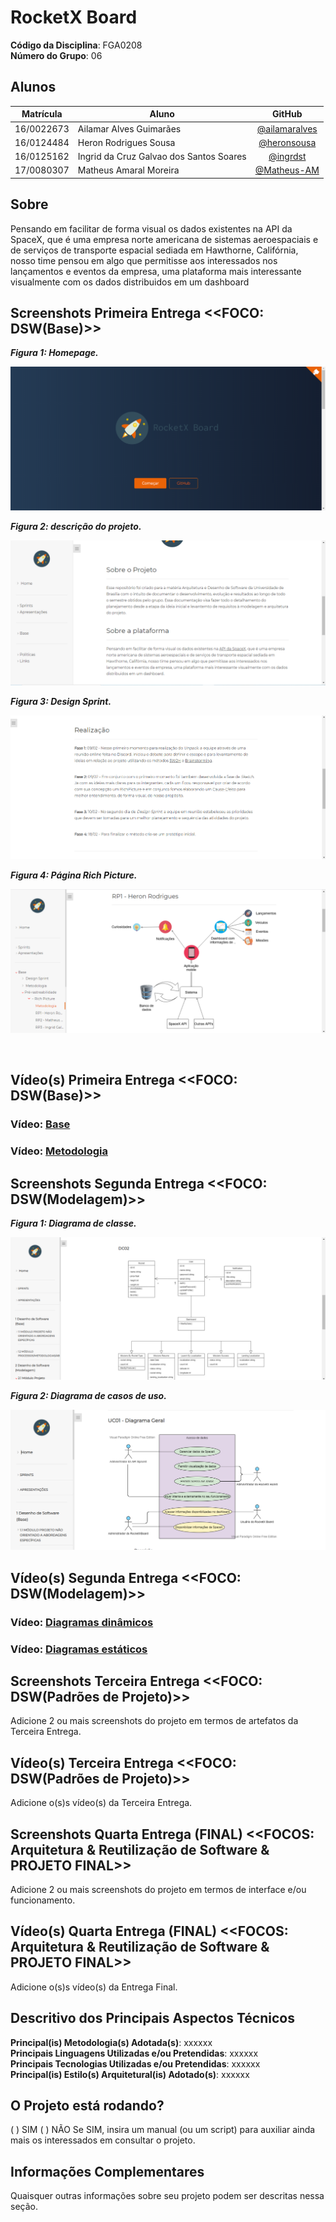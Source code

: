 # RocketX Board

**Código da Disciplina**: FGA0208<br>
**Número do Grupo**: 06<br>

## Alunos
|Matrícula | Aluno | GitHub
| -- | -- | :--: |
| 16/0022673  | Ailamar Alves Guimarães | [@ailamaralves](https://github.com/ailamaralves)
| 16/0124484  | Heron Rodrigues Sousa | [@heronsousa](https://github.com/heronsousa)
| 16/0125162  | Ingrid da Cruz Galvao dos Santos Soares | [@ingrdst](https://github.com/ingrdst)
| 17/0080307  | Matheus Amaral Moreira | [@Matheus-AM](https://github.com/Matheus-AM)


## Sobre 
Pensando em facilitar de forma visual os dados existentes na API da SpaceX, que é uma empresa norte americana de sistemas aeroespaciais e de serviços de transporte espacial sediada em Hawthorne, Califórnia, nosso time pensou em algo que permitisse aos interessados nos lançamentos e eventos da empresa, uma plataforma mais interessante visualmente com os dados distribuidos em um dashboard 

## Screenshots Primeira Entrega <<FOCO: DSW(Base)>>
***Figura 1: Homepage.*** 
<br>

![Homepage](./docs/presentations/screenshots/landingpage.png) 
<br>

***Figura 2: descrição do projeto.*** 
<br>

![Homepage](./docs/presentations/screenshots/home.png) 
<br>

***Figura 3: Design Sprint.***
<br>

![Homepage](./docs/presentations/screenshots/designsprint.png) 
<br>

***Figura 4: Página Rich Picture.***
<br>

![Homepage](./docs/presentations/screenshots/richpicture.png) 

<br>

## Vídeo(s) Primeira Entrega <<FOCO: DSW(Base)>>

### Vídeo: [Base](https://youtu.be/a5TF41zFHKc)</br>
### Vídeo: [Metodologia](https://youtu.be/KYMqzscSlbw)

## Screenshots Segunda Entrega <<FOCO: DSW(Modelagem)>>
***Figura 1: Diagrama de classe.***
<br>

![Diagrama de classe](docs/assets/img/printscreen/Entrega2_1.png) 
<br>

***Figura 2: Diagrama de casos de uso.***
<br>

![Diagrama de casos de uso](docs/assets/img/printscreen/Entrega2_2.png) 
<br>


## Vídeo(s) Segunda Entrega <<FOCO: DSW(Modelagem)>>
### Vídeo: [Diagramas dinâmicos](https://youtu.be/s97SNdBE_K0)</br>
### Vídeo: [Diagramas estáticos](https://youtu.be/K8PRNA45TG8)</br>

## Screenshots Terceira Entrega <<FOCO: DSW(Padrões de Projeto)>>
Adicione 2 ou mais screenshots do projeto em termos de artefatos da Terceira Entrega.

## Vídeo(s) Terceira Entrega <<FOCO: DSW(Padrões de Projeto)>>
Adicione o(s)s vídeo(s) da Terceira Entrega.

## Screenshots Quarta Entrega (FINAL) <<FOCOS: Arquitetura & Reutilização de Software & PROJETO FINAL>>
Adicione 2 ou mais screenshots do projeto em termos de interface e/ou funcionamento.

## Vídeo(s) Quarta Entrega (FINAL) <<FOCOS: Arquitetura & Reutilização de Software & PROJETO FINAL>>
Adicione o(s)s vídeo(s) da Entrega Final.

## Descritivo dos Principais Aspectos Técnicos 
**Principal(is) Metodologia(s) Adotada(s)**: xxxxxx<br>
**Principais Linguagens Utilizadas e/ou Pretendidas**: xxxxxx<br>
**Principais Tecnologias Utilizadas e/ou Pretendidas**: xxxxxx<br>
**Principal(is) Estilo(s) Arquitetural(is) Adotado(s)**: xxxxxx<br>

## O Projeto está rodando?
( ) SIM
( ) NÃO
Se SIM, insira um manual (ou um script) para auxiliar ainda mais os interessados em consultar o projeto.

## Informações Complementares 
Quaisquer outras informações sobre seu projeto podem ser descritas nessa seção.
